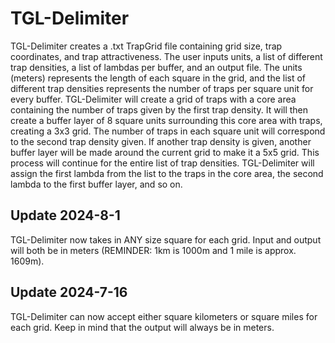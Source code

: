 # TGL-Delimiter
TGL-Delimiter creates a .txt TrapGrid file containing grid size, trap coordinates, and trap attractiveness. The user inputs units, a list of different trap densities, a list of lambdas per buffer, and an output file. The units (meters) represents the length of each square in the grid, and the list of different trap densities represents the number of traps per square unit for every buffer. TGL-Delimiter will create a grid of traps with a core area containing the number of traps given by the first trap density. It will then create a buffer layer of 8 square units surrounding this core area with traps, creating a 3x3 grid. The number of traps in each square unit will correspond to the second trap density given. If another trap density is given, another buffer layer will be made around the current grid to make it a 5x5 grid. This process will continue for the entire list of trap densities. TGL-Delimiter will assign the first lambda from the list to the traps in the core area, the second lambda to the first buffer layer, and so on.

## Update 2024-8-1
TGL-Delimiter now takes in ANY size square for each grid. Input and output will both be in meters (REMINDER: 1km is 1000m and 1 mile is approx. 1609m).

## Update 2024-7-16
TGL-Delimiter can now accept either square kilometers or square miles for each grid. Keep in mind that the output will always be in meters.
